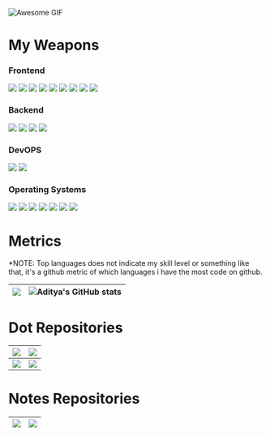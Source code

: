 ![Awesome GIF](vid.gif)


# My Weapons

### Frontend

<img src="https://img.shields.io/badge/HTML5-E34F26?style=flat-square&logo=html5&logoColor=white" /> <img src="https://img.shields.io/badge/CSS3-1572B6?style=flat-square&logo=css3&logoColor=white" /> <img src="https://img.shields.io/badge/JavaScript-F7DF1E?style=flat-square&logo=javascript&logoColor=black" /> <img src="https://img.shields.io/badge/Vue.js-35495E?style=flat-square&logo=vuedotjs&logoColor=4FC08D" /> <img src="https://img.shields.io/badge/Tailwind_CSS-38B2AC?style=flat-square&logo=tailwind-css&logoColor=white" /> <img src="https://img.shields.io/badge/Flutter-02569B?style=flat-square&logo=flutter&logoColor=white" /> <img src="https://img.shields.io/badge/Figma-F24E1E?style=flat-square&logo=figma&logoColor=white" /> <img src="https://img.shields.io/badge/Adobe%20XD-470137?style=flat-square&logo=Adobe%20XD&logoColor=#FF61F6" /> <img src="https://img.shields.io/badge/Canva-%2300C4CC.svg?&style=flat-square&logo=Canva&logoColor=white" />

### Backend

<img src="https://img.shields.io/badge/Python-FFD43B?style=flat-square&logo=python&logoColor=darkgreen" /> <img src="https://img.shields.io/badge/Django-092E20?style=flat-square&logo=django&logoColor=green" /> <img src="https://img.shields.io/badge/MariaDB-003545?style=flat-square&logo=mariadb&logoColor=white" /> <img src="https://img.shields.io/badge/PHP-777BB4?style=flat-square&logo=php&logoColor=white" />

### DevOPS

<img src="https://img.shields.io/badge/Nginx-009639?style=flat-square&logo=nginx&logoColor=white" /> <img src="https://img.shields.io/badge/Docker-2CA5E0?style=flat-square&logo=docker&logoColor=white" />

### Operating Systems

<img src="https://img.shields.io/badge/Ubuntu-E95420?style=flat-square&logo=ubuntu&logoColor=white" /> <img src="https://img.shields.io/badge/Arch_Linux-1793D1?style=flat-square&logo=arch-linux&logoColor=white" /> <img src="https://img.shields.io/badge/Debian-A81D33?style=flat-square&logo=debian&logoColor=white" /> <img src="https://img.shields.io/badge/manjaro-35BF5C?style=flat-square&logo=manjaro&logoColor=white" /> <img src="https://img.shields.io/badge/Windows-0078D6?style=flat-square&logo=windows&logoColor=white" /> <img src="https://img.shields.io/badge/mac%20os-000000?style=flat-square&logo=apple&logoColor=white" /> <img src="https://img.shields.io/badge/lineageos-167C80?style=flat-square&logo=lineageos&logoColor=white" /> 


# Metrics

*NOTE: Top languages does not indicate my skill level or something like that, it's a github metric of which languages i have the most code on github.


| <a href="https://github.com/anuraghazra/github-readme-stats">   <!-- Change the `github-readme-stats.anuraghazra1.vercel.app` to `github-readme-stats.vercel.app`  -->   <img align="center" src="https://github-readme-stats.vercel.app/api/top-langs/?username=sortedcord&layout=compact&theme=algolia" /> </a> | ![Aditya's GitHub stats](https://github-readme-stats.vercel.app/api?username=sortedcord&show_icons=true&theme=algolia) |
|-------------------------------------------------------------------------------------------------------------------------------------------------------------------------------------------------------------------------------------------------------------------------------------------------------------------|------------------------------------------------------------------------------------------------------------------------|


# Dot Repositories

| <a href="https://github.com/sortedcord/Gruvbox-Pink-Dots">   <!-- Change the `github-readme-stats.anuraghazra1.vercel.app` to `github-readme-stats.vercel.app`  -->   <img align="center" src="https://github-readme-stats.vercel.app/api/pin/?username=sortedcord&repo=Gruvbox-Pink-Dots&theme=prussian " /> </a> | <a href="https://github.com/sortedcord/Sortify">   <!-- Change the `github-readme-stats.anuraghazra1.vercel.app` to `github-readme-stats.vercel.app`  -->   <img align="center" src="https://github-readme-stats.vercel.app/api/pin/?username=sortedcord&repo=Sortify&theme=prussian " /> </a> |
|-------------------------------------------------------------------------------------------------------------------------------------------------------------------------------------------------------------------------------------------------------------------------------------------------------------------------------|---------------------------------------------------------------------------------------------------------------------------------------------------------------------------------------------------------------------------------------------------------------------------------------------------------------------|
| <a href="https://github.com/sortedcord/sweet-mars-i3">   <!-- Change the `github-readme-stats.anuraghazra1.vercel.app` to `github-readme-stats.vercel.app`  -->   <img align="center" src="https://github-readme-stats.vercel.app/api/pin/?username=sortedcord&repo=sweet-mars-i3&theme=prussian " /> </a>     | <a href="https://github.com/sortedcord/Dracula">   <!-- Change the `github-readme-stats.anuraghazra1.vercel.app` to `github-readme-stats.vercel.app`  -->   <img align="center" src="https://github-readme-stats.vercel.app/api/pin/?username=sortedcord&repo=Dracula&theme=prussian " /> </a>     |

# Notes Repositories

| <a href="https://github.com/sortedcord/vue-notes">  <img align="center" src="https://github-readme-stats.vercel.app/api/pin/?username=sortedcord&repo=vue-notes&theme=material-palenight" /> </a> | <a href="https://github.com/sortedcord/anglular-notes">    <img align="center" src="https://github-readme-stats.vercel.app/api/pin/?username=sortedcord&repo=angular-notes&theme=material-palenight" />   </a> |
|---------------------------------------------------------------------------------------------------------------------------------------------------------------------------------------------------|----------------------------------------------------------------------------------------------------------------------------------------------------------------------------------------------------------------|
